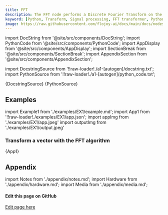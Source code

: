 ```yaml
---
title: FFT
description: The FFT node performs a Discrete Fourier Transform on the input vector. The input vector will be transformed from the time domain into the frequency domain which will be an ordered pair of arrays.
keyword: [Python, Transform, Signal processing, FFT transformer, Python Fast Fourier Transform, Signal processing with FFT, Python frequency analysis, Streamline data analysis, Signal processing transformations, FFT calculation in Python, Python data manipulation, Accurate data insights, Frequency analysis using FFT]
image: https://raw.githubusercontent.com/flojoy-ai/docs/main/docs/nodes/TRANSFORMERS/SIGNAL_PROCESSING/FFT/examples/EX1/output.jpeg
---
```


[//]: # (Custom component imports)

import DocString from '@site/src/components/DocString';
import PythonCode from '@site/src/components/PythonCode';
import AppDisplay from '@site/src/components/AppDisplay';
import SectionBreak from '@site/src/components/SectionBreak';
import AppendixSection from '@site/src/components/AppendixSection';

[//]: # (Docstring)

import DocstringSource from '!!raw-loader!./a1-[autogen]/docstring.txt';
import PythonSource from '!!raw-loader!./a1-[autogen]/python_code.txt';

<DocString>{DocstringSource}</DocString>
<PythonCode GLink='TRANSFORMERS/SIGNAL_PROCESSING/FFT/FFT.py'>{PythonSource}</PythonCode>

<SectionBreak />

[//]: # (Examples)

## Examples

import Example1 from './examples/EX1/example.md';
import App1 from '!!raw-loader!./examples/EX1/app.json';
import appImg from './examples/EX1/app.jpeg'
import outputImg from './examples/EX1/output.jpeg'

### Transform a vector with the FFT algorithm

<AppDisplay 
    nodeLabel='FFT'
    appImg={appImg}
    outputImg={outputImg}
    >
    {App1}
</AppDisplay>

<Example1 />

<SectionBreak />

[//]: # (Appendix)

## Appendix

import Notes from './appendix/notes.md';
import Hardware from './appendix/hardware.md';
import Media from './appendix/media.md';

<AppendixSection index={0} folderPath='nodes/TRANSFORMERS/SIGNAL_PROCESSING/FFT/appendix/'><Notes /></AppendixSection>
<AppendixSection index={1} folderPath='nodes/TRANSFORMERS/SIGNAL_PROCESSING/FFT/appendix/'><Hardware /></AppendixSection>
<AppendixSection index={2} folderPath='nodes/TRANSFORMERS/SIGNAL_PROCESSING/FFT/appendix/'><Media /></AppendixSection>

<SectionBreak />

[//]: # (Edit page on GitHub)

#### Edit this page on GitHub

[Edit page here](https://github.com/flojoy-ai/docs/tree/main/docs/nodes/TRANSFORMERS/SIGNAL_PROCESSING/FFT)
